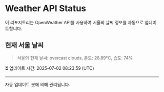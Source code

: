 
# Weather API Status

이 리포지토리는 OpenWeather API를 사용하여 서울의 날씨 정보를 자동으로 업데이트합니다.

## 현재 서울 날씨
> 서울의 현재 날씨: overcast clouds, 온도: 28.89°C, 습도: 74%

⏳ 업데이트 시간: 2025-07-02 08:23:59 (UTC)

---
자동 업데이트 봇에 의해 관리됩니다.
